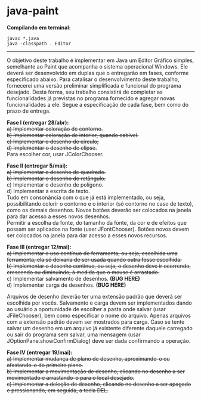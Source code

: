 # java-paint

**Compilando em terminal:**  
```
javac *.java  
java -classpath . Editor  
```

---
O objetivo deste trabalho é implementar em Java um Editor Gráfico simples, semelhante ao Paint que acompanha o sistema operacional Windows. Ele deverá ser desenvolvido em duplas que o entregarão em fases, conforme especificado abaixo.
Para catalisar o desenvolvimento deste trabalho, fornecerei uma versão preliminar simplificada e funcional do programa desejado. Desta forma, seu trabalho consistirá de completar as funcionalidades já previstas no programa fornecido e agregar novas funcionalidades a ele.
Segue a especificação de cada fase, bem como do prazo de entrega.


**Fase I (entregar 28/abr):**  
~~a) Implementar coloração de contorno.~~  
~~b) Implementar coloração de interior, quando cabível.~~  
~~c) Implementar o desenho de círculo;~~  
~~d) Implementar o desenho de elipse.~~  
Para escolher cor, usar JColorChooser.  


**Fase II (entregar 5/mai):**  
~~a) Implementar o desenho de quadrado.~~  
~~b) Implementar o desenho de retângulo.~~  
c) Implementar o desenho de polígono.  
d) Implementar a escrita de texto.  
Tudo em consonância com o que já está implementado, ou seja, possibilitando colorir o contorno e o interior (só contorno no caso de texto), como os demais desenhos. Novos botões deverão ser colocados na janela para dar acesso a esses novos desenhos.  
Permitir a escolha da fonte, do tamanho da fonte, da cor e de efeitos que possam ser aplicados na fonte (user JFontChooser). Botões novos devem ser colocados na janela para dar acesso a esses novos recursos.  


**Fase III (entregar 12/mai):**  
~~a) Implementar o uso contínuo de ferramenta, ou seja, escolhida uma ferramenta, ela só deixaria de ser usada quando outra fosse escolhida.~~  
~~b) Implementar o desenho contínuo, ou seja, o desenho deve ir ocorrendo, crescendo ou diminuindo, à medida que o mouse é arrastado.~~  
c) Implementar salvamento de desenhos. **(BUG HERE)**  
d) Implementar carga de desenhos. **(BUG HERE)**  

Arquivos de desenho deverão ter uma extensão padrão que deverá ser escolhida por vocês. Salvamento e carga devem ser implementados dando ao usuário a oportunidade de escolher a pasta onde salvar (usar JFileChooser), bem como especificar o nome do arquivo. Apenas arquivos com a extensão padrão devem ser mostrados para carga. Caso se tente salvar um desenho em um arquivo já existente diferente daquele carregado ou sair do programa sem salvar, uma mensagem (usar JOptionPane.showConfirmDialog) deve ser dada confirmando a operação.  


**Fase IV (entregar 19/mai):**  
~~a) Implementar mudança de plano de desenho, aproximando-o ou afastando-o do primeiro plano.~~  
~~b) Implementar a movimentação de desenho, clicando no desenho a ser movimentado e arrastando-o para o local desejado.~~  
~~c) Implementar a deleção de desenho, clicando no desenho a ser apagado e pressionando, em seguida, a tecla DEL.~~  
